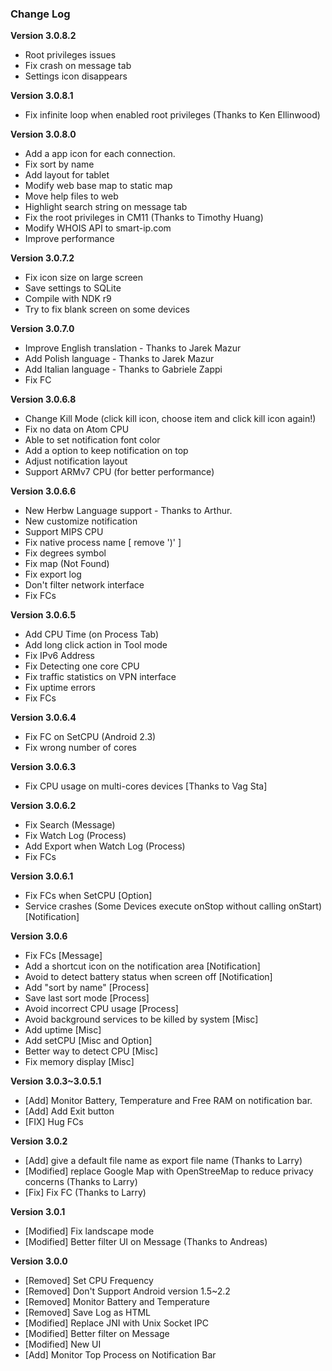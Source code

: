 ### Change Log ###

**Version 3.0.8.2**

- Root privileges issues
- Fix crash on message tab
- Settings icon disappears


**Version 3.0.8.1**

- Fix infinite loop when enabled root privileges (Thanks to Ken Ellinwood)

**Version 3.0.8.0**

- Add a app icon for each connection.
- Fix sort by name
- Add layout for tablet 
- Modify web base map to static map 
- Move help files to web
- Highlight search string on message tab
- Fix the root privileges in CM11 (Thanks to Timothy Huang)
- Modify WHOIS API to smart-ip.com
- Improve performance

**Version 3.0.7.2**

- Fix icon size on large screen
- Save settings to SQLite 
- Compile with NDK r9
- Try to fix blank screen on some devices

**Version 3.0.7.0**

- Improve English translation - Thanks to Jarek Mazur
- Add Polish language - Thanks to Jarek Mazur
- Add Italian language - Thanks to Gabriele Zappi
- Fix FC

**Version 3.0.6.8**

- Change Kill Mode (click kill icon, choose item and click kill icon again!)
- Fix no data on Atom CPU
- Able to set notification font color
- Add a option to keep notification on top
- Adjust notification layout
- Support ARMv7 CPU (for better performance)

**Version 3.0.6.6**

- New Herbw Language support - Thanks to Arthur.
- New customize notification
- Support MIPS CPU
- Fix native process name [ remove ')' ]
- Fix degrees symbol
- Fix map (Not Found)
- Fix export log 
- Don't filter network interface
- Fix FCs

**Version 3.0.6.5**

- Add CPU Time (on Process Tab)
- Add long click action in Tool mode
- Fix IPv6 Address
- Fix Detecting one core CPU
- Fix traffic statistics on VPN interface 
- Fix uptime errors
- Fix FCs

**Version 3.0.6.4**

- Fix FC on SetCPU (Android 2.3)
- Fix wrong number of cores

**Version 3.0.6.3**

- Fix CPU usage on multi-cores devices [Thanks to Vag Sta]

**Version 3.0.6.2**

- Fix Search (Message)
- Fix Watch Log (Process)
- Add Export when Watch Log (Process)
- Fix FCs

**Version 3.0.6.1**

- Fix FCs when SetCPU [Option]
- Service crashes (Some Devices execute onStop without calling onStart) [Notification]

**Version 3.0.6**

- Fix FCs [Message]
- Add a shortcut icon on the notification area [Notification]
- Avoid to detect battery status when screen off [Notification]
- Add "sort by name" [Process]
- Save last sort mode [Process]
- Avoid incorrect CPU usage [Process]
- Avoid background services to be killed by system [Misc]
- Add uptime [Misc]
- Add setCPU [Misc and Option]
- Better way to detect CPU [Misc]
- Fix memory display [Misc]

**Version 3.0.3~3.0.5.1**

- [Add] Monitor Battery, Temperature and Free RAM on notification bar.
- [Add] Add Exit button
- [FIX] Hug FCs

**Version 3.0.2**

- [Add] give a default file name as export file name (Thanks to Larry)
- [Modified] replace Google Map with OpenStreeMap to reduce privacy concerns (Thanks to Larry)
- [Fix] Fix FC (Thanks to Larry)


**Version 3.0.1**

- [Modified] Fix landscape mode
- [Modified] Better filter UI on Message (Thanks to Andreas)


**Version 3.0.0**

- [Removed] Set CPU Frequency
- [Removed] Don't Support Android version 1.5~2.2
- [Removed] Monitor Battery and Temperature 
- [Removed] Save Log as HTML
- [Modified] Replace JNI with Unix Socket IPC
- [Modified] Better filter on Message
- [Modified] New UI 
- [Add] Monitor Top Process on Notification Bar

